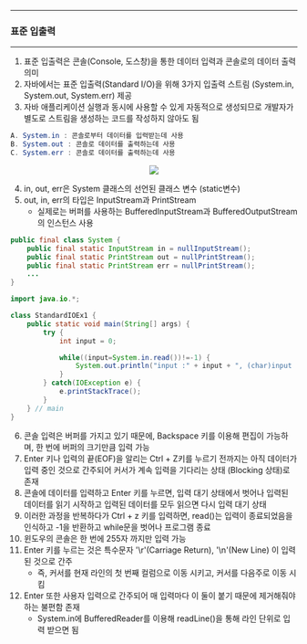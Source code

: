 -----
### 표준 입출력
-----
1. 표준 입출력은 콘솔(Console, 도스창)을 통한 데이터 입력과 콘솔로의 데이터 출력 의미
2. 자바에서는 표준 입출력(Standard I/O)을 위해 3가지 입출력 스트림 (System.in, System.out, System.err) 제공
3. 자바 애플리케이션 실행과 동시에 사용할 수 있게 자동적으로 생성되므로 개발자가 별도로 스트림을 생성하는 코드를 작성하지 않아도 됨

```java
A. System.in : 콘솔로부터 데이터를 입력받는데 사용
B. System.out : 콘솔로 데이터를 출력하는데 사용
C. System.err : 콘솔로 데이터를 출력하는데 사용
```

<div align="center">
<img src="https://github.com/sooyounghan/HTTP/assets/34672301/3c8e6dc0-3ec5-4591-a889-effe48568832">
</div>

4. in, out, err은 System 클래스의 선언된 클래스 변수 (static변수)
5. out, in, err의 타입은 InputStream과 PrintStream
   - 실제로는 버퍼를 사용하는 BufferedInputStream과 BufferedOutputStream의 인스턴스 사용
```java
public final class System {
    public final static InputStream in = nullInputStream();
    public final static PrintStream out = nullPrintStream();
    public final static PrintStream err = nullPrintStream();
    ...
}
```

```java
import java.io.*;

class StandardIOEx1 {
	public static void main(String[] args) {
		try {
			int input = 0;

			while((input=System.in.read())!=-1) {
				System.out.println("input :" + input + ", (char)input :" + (char)input);
			}
		} catch(IOException e) {
			e.printStackTrace();
		}
	} // main
}
```

6. 콘솔 입력은 버퍼를 가지고 있기 때문에, Backspace 키를 이용해 편집이 가능하며, 한 번에 버퍼의 크기만큼 입력 가능
7. Enter 키나 입력의 끝(EOF)을 알리는 Ctrl + Z키를 누르기 전까지는 아직 데이터가 입력 중인 것으로 간주되어 커서가 계속 입력을 기다리는 상태 (Blocking 상태)로 존재
8. 콘솔에 데이터를 입력하고 Enter 키를 누르면, 입력 대기 상태에서 벗어나 입력된 데이터를 읽기 시작하고 입력된 데이터를 모두 읽으면 다시 입력 대기 상태
9. 이러한 과정을 반복하다가 Ctrl + z 키를 입력하면, read()는 입력이 종료되었음을 인식하고 -1을 반환하고 while문을 벗어나 프로그램 종료
10. 윈도우의 콘솔은 한 번에 255자 까지만 입력 가능
11. Enter 키를 누르는 것은 특수문자 '\r'(Carriage Return), '\n'(New Line) 이 입력된 것으로 간주
    - 즉, 커서를 현재 라인의 첫 번째 컬럼으로 이동 시키고, 커서를 다음주로 이동 시킴
12. Enter 또한 사용자 입력으로 간주되어 매 입력마다 이 둘이 붙기 때문에 제거해줘야 하는 불편함 존재
    - System.in에 BufferedReader를 이용해 readLine()을 통해 라인 단위로 입력 받으면 됨
    
